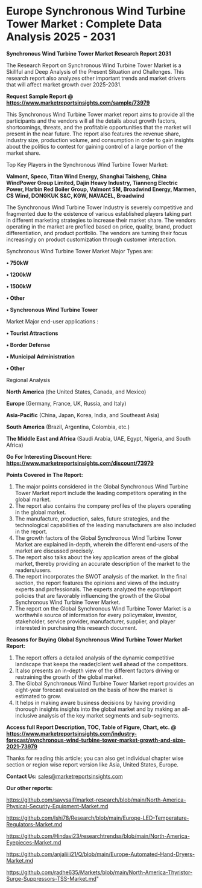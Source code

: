 # Europe Synchronous Wind Turbine Tower Market : Complete Data Analysis 2025 - 2031

<strong>Synchronous Wind Turbine Tower Market Research Report 2031</strong>

The Research Report on Synchronous Wind Turbine Tower Market is a Skillful and Deep Analysis of the Present Situation and Challenges. This research report also analyzes other important trends and market drivers that will affect market growth over 2025-2031.

<strong>Request Sample Report @ <a href=https://www.marketreportsinsights.com/sample/73979>https://www.marketreportsinsights.com/sample/73979</a></strong>

This Synchronous Wind Turbine Tower market report aims to provide all the participants and the vendors will all the details about growth factors, shortcomings, threats, and the profitable opportunities that the market will present in the near future. The report also features the revenue share, industry size, production volume, and consumption in order to gain insights about the politics to contest for gaining control of a large portion of the market share.

Top Key Players in the Synchronous Wind Turbine Tower Market:

<strong>Valmont, Speco, Titan Wind Energy, Shanghai Taisheng, China WindPower Group Limited, Dajin Heavy Industry, Tianneng Electric Power, Harbin Red Boiler Group, Valmont SM, Broadwind Energy, Marmen, CS Wind, DONGKUK S&C, KGW, NAVACEL, Broadwind</strong>

The Synchronous Wind Turbine Tower Industry is severely competitive and fragmented due to the existence of various established players taking part in different marketing strategies to increase their market share. The vendors operating in the market are profiled based on price, quality, brand, product differentiation, and product portfolio. The vendors are turning their focus increasingly on product customization through customer interaction.

Synchronous Wind Turbine Tower Market Major Types are:

<strong>• 750kW

• 1200kW

• 1500kW

• Other

• Synchronous Wind Turbine Tower</strong>

Market Major end-user applications :

<strong>• Tourist Attractions

• Border Defense

• Municipal Administration

• Other</strong>

Regional Analysis

</u><strong><b>North America</b></strong> (the United States, Canada, and Mexico)

<strong><b>Europe </b></strong>(Germany, France, UK, Russia, and Italy)

<strong><b>Asia-Pacific</b></strong> (China, Japan, Korea, India, and Southeast Asia)

<strong><b>South America</b></strong> (Brazil, Argentina, Colombia, etc.)

<strong><b>The Middle East and Africa</b></strong> (Saudi Arabia, UAE, Egypt, Nigeria, and South Africa)

<strong>Go For Interesting Discount Here: <a href=https://www.marketreportsinsights.com/discount/73979>https://www.marketreportsinsights.com/discount/73979</a></strong>

<strong>Points Covered in The Report:</strong>
<ol>
  <li>The major points considered in the Global Synchronous Wind Turbine Tower Market report include the leading competitors operating in the global market.</li>
  <li>The report also contains the company profiles of the players operating in the global market.</li>
  <li>The manufacture, production, sales, future strategies, and the technological capabilities of the leading manufacturers are also included in the report.</li>
  <li>The growth factors of the Global Synchronous Wind Turbine Tower Market are explained in-depth, wherein the different end-users of the market are discussed precisely.</li>
  <li>The report also talks about the key application areas of the global market, thereby providing an accurate description of the market to the readers/users.</li>
  <li>The report incorporates the SWOT analysis of the market. In the final section, the report features the opinions and views of the industry experts and professionals. The experts analyzed the export/import policies that are favorably influencing the growth of the Global Synchronous Wind Turbine Tower Market.</li>
  <li>The report on the Global Synchronous Wind Turbine Tower Market is a worthwhile source of information for every policymaker, investor, stakeholder, service provider, manufacturer, supplier, and player interested in purchasing this research document.</li>
</ol>
<strong>Reasons for Buying Global Synchronous Wind Turbine Tower Market Report:</strong>

<ol>
  <li>The report offers a detailed analysis of the dynamic competitive landscape that keeps the reader/client well ahead of the competitors.</li>
  <li>It also presents an in-depth view of the different factors driving or restraining the growth of the global market.</li>
  <li>The Global Synchronous Wind Turbine Tower Market report provides an eight-year forecast evaluated on the basis of how the market is estimated to grow.</li>
  <li>It helps in making aware business decisions by having providing thorough insights insights into the global market and by making an all-inclusive analysis of the key market segments and sub-segments.</li>
</ol>
<strong>Access full Report Description, TOC, Table of Figure, Chart, etc. @ <a href=https://www.marketreportsinsights.com/industry-forecast/synchronous-wind-turbine-tower-market-growth-and-size-2021-73979>https://www.marketreportsinsights.com/industry-forecast/synchronous-wind-turbine-tower-market-growth-and-size-2021-73979</a></strong>


Thanks for reading this article; you can also get individual chapter wise section or region wise report version like Asia, United States, Europe.

<strong>Contact Us:</strong>
sales@marketreportsinsights.com

<strong>Our other reports:</strong>

<a href=https://github.com/sayysaif/market-research/blob/main/North-America-Physical-Security-Equipment-Market.md>https://github.com/sayysaif/market-research/blob/main/North-America-Physical-Security-Equipment-Market.md</a>

<a href=https://github.com/Ishi78/Research/blob/main/Europe-LED-Temperature-Regulators-Market.md>https://github.com/Ishi78/Research/blob/main/Europe-LED-Temperature-Regulators-Market.md</a>

<a href=https://github.com/Hindavi23/researchtrendss/blob/main/North-America-Eyepieces-Market.md>https://github.com/Hindavi23/researchtrendss/blob/main/North-America-Eyepieces-Market.md</a>

<a href=https://github.com/anjaliiii21/Q/blob/main/Europe-Automated-Hand-Dryers-Market.md>https://github.com/anjaliiii21/Q/blob/main/Europe-Automated-Hand-Dryers-Market.md</a>

<a href=https://github.com/radhe635/Markets/blob/main/North-America-Thyristor-Surge-Suppressors-TSS-Market.md>https://github.com/radhe635/Markets/blob/main/North-America-Thyristor-Surge-Suppressors-TSS-Market.md</a>"
